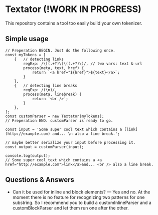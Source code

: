 # Textator (!WORK IN PROGRESS)

This repository contains a tool too easily build your own tokenizer.

## Simple usage

```JavaScript.es6
// Preperation BEGIN. Just do the following once.
const myTokens = [
    {   // detecting links
        regExp: /\[(.+?)\]\((.+?)\)/, // two vars: text & url
        process(meta, text, href) {
            return `<a href="${href}">${text}</a>`;
        }
    },
    {   // detecting line breaks
        regExp: /(\n)/,
        process(meta, linebreak) {
            return `<br />`;
        }
    },
];
const customParser = new Textator(myTokens);
// Preperation END. customParser is ready to go.

const input = 'Some super cool text which contains a [link](http://example.com) and... \n also a line break.';

// maybe better serialize your input before processing it.
const output = customParser(input);

console.log(output);
// Some super cool text which contains a <a href="http://example.com">link</a>and... <br /> also a line break.

```

## Questions & Answers

* Can it be used for inline and block elements? — Yes and no. At the moment there is no feature for recognizing two patterns for one substring. So I recommend you to build a customInlineParser and a customBlockParser and let them run one after the other.